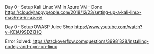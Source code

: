 Day 0 - Setup Kali Linux VM in Azure VM - Done
https://cloudyhappypeople.com/2018/12/23/setting-up-a-kali-linux-machine-in-azure/

Day 0 - Setup OWASP Juice Shop
https://www.youtube.com/watch?v=KEbU9SDZKHQ

Error Solved: https://stackoverflow.com/questions/39981828/installing-nodejs-and-npm-on-linux
